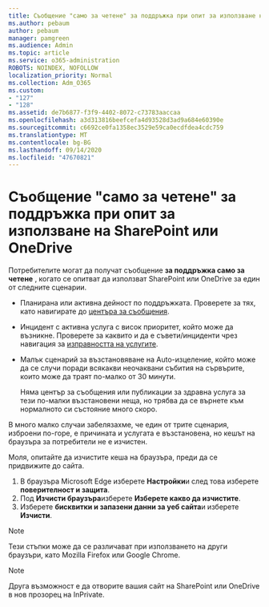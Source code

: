 ```yaml
---
title: Съобщение "само за четене" за поддръжка при опит за използване на SharePoint или OneDrive
ms.author: pebaum
author: pebaum
manager: pamgreen
ms.audience: Admin
ms.topic: article
ms.service: o365-administration
ROBOTS: NOINDEX, NOFOLLOW
localization_priority: Normal
ms.collection: Adm_O365
ms.custom:
- "127"
- "128"
ms.assetid: de7b6877-f3f9-4402-8072-c73783aaccaa
ms.openlocfilehash: a3d313816beefcefa4d93528d3ad9a684e60390e
ms.sourcegitcommit: c6692ce0fa1358ec3529e59ca0ecdfdea4cdc759
ms.translationtype: MT
ms.contentlocale: bg-BG
ms.lasthandoff: 09/14/2020
ms.locfileid: "47670821"
---
```

# <a name="read-only-for-maintenance-message-when-attempting-to-use-sharepoint-or-onedrive"></a>Съобщение "само за четене" за поддръжка при опит за използване на SharePoint или OneDrive

Потребителите могат да получат съобщение **за поддръжка само за четене** , когато се опитват да използват SharePoint или OneDrive за един от следните сценарии. 

-   Планирана или активна дейност по поддръжката.  Проверете за тях, като навигирате до [центъра за съобщения](https://portal.office.com/adminportal/home#/messagecenter).
-   Инцидент с активна услуга с висок приоритет, който може да възникне. Проверете за каквито и да е съвети/инциденти чрез навигация за [изправността на услугите](https://portal.office.com/adminportal/home#/servicehealth).
-   Малък сценарий за възстановяване на Auto-изцеление, който може да се случи поради всякакви неочаквани събития на сървърите, които може да траят по-малко от 30 минути. 
    
    Няма център за съобщения или публикации за здравна услуга за тези по-малки възстановени неща, но трябва да се върнете към нормалното си състояние много скоро.

В много малко случаи забелязахме, че един от трите сценария, изброени по-горе, е причината и услугата е възстановена, но кешът на браузъра за потребители не е изчистен.

Моля, опитайте да изчистите кеша на браузъра, преди да се придвижите до сайта.

1. В браузъра Microsoft Edge изберете **Настройки**и след това изберете **поверителност и защита**.
2. Под **Изчисти браузъра**изберете **Изберете какво да изчистите**.
3. Изберете **бисквитки и запазени данни за уеб сайта**и изберете **Изчисти**.

>[!Note] 
> Тези стъпки може да се различават при използването на други браузъри, като Mozilla Firefox или Google Chrome.

>[!Note] 
> Друга възможност е да отворите вашия сайт на SharePoint или OneDrive в нов прозорец на InPrivate.